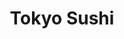 ---
layout: place
title: "Tokyo Sushi"
permalink: /minnesota/maplewood/tokyo-sushi.html
stateAbbr: MN
stateName: Minnesota
cityName: Maplewood
place_id: ChIJ26Ot2PvTslIRKEzIMKV2dxc
photos:
  - name: >-
      places/ChIJ26Ot2PvTslIRKEzIMKV2dxc/photos/AUy1YQ0y4kTfayTwT3Quuqbo1A55S0JV52y7BgbPcne_MBCLGmSuE_MQpNYYPwrAXokOTdY5_WHPWxNpn9yNu8EuLR12r8U3BPg7UJJIsA3NuqdibdiIGigb-PVmRlVwdfhDR4L6e3NDHLY5GihVYi2SUGdGSLWcy73hONWy9KA3kptwf2c_Lg7MAuI13cC2Vx4IQwhyx-Lt2DPiEX9qj6YPcQ71bHv0vVsO8vxncuk_uJF41TbnjHy9q1k7lEb_KaePVE7ey0lflDyP4AeMqBrkinG-rLdDqNIYTsrP9ZVub3NNqF2buPL4H5EvfARXE7YaEVZTb9KFK3IvJ0Y0HWZSAExcGKLC9myVBSoNW8nBiUMnE0hffLNu_Kr8RFent6V3SkRnTcsJDKdq8us1i1TomaZDF0Z9A7UsHWdBFFUsJ1wOKw8
    widthPx: 4608
    heightPx: 2074
    authorAttributions:
      - displayName: TinaEh VangLee
        uri: https://maps.google.com/maps/contrib/104798477316832675674
        photoUri: >-
          https://lh3.googleusercontent.com/a-/ALV-UjUk031w4koPlMHmyPyp9vLj_WVeBnr1FM-h3oCm-yWrpg3sHoE=s100-p-k-no-mo
    flagContentUri: >-
      https://www.google.com/local/imagery/report/?cb_client=maps_api_places.places_api&image_key=!1e10!2sCIHM0ogKEICAgIDqupy94QE&hl=en-US
    googleMapsUri: >-
      https://www.google.com/maps/place//data=!3m4!1e2!3m2!1sCIHM0ogKEICAgIDqupy94QE!2e10!4m2!3m1!1s0x52b2d3fbd8ada3db:0x177776a530c84c28
  - name: >-
      places/ChIJ26Ot2PvTslIRKEzIMKV2dxc/photos/AUy1YQ0JW-JeksMkHerslWRVg33_iBnGQpPlqJEqIy0lueGka_7qXX-xbd_eNy6WpNvxyrCXOf-0ha1Tasqa4wyF4P916gh5d4HH9L3Z8KqvRRHw5k4F3ahipijhp2ZhbR_c2UbHuItvnqqcmJD76Vn4brk1A5CAhB2XVnNayMtg0sfxi3AFBmH6OwTRkV0NmRjjFr0C2RvEf9X5ip38MS1_zR07BRCysMsnXTTxb50U2eRFUtp-oRaF0ag0CG9tjVOkt4wt-ROnXS8c4kiRTSxs4E_a0dwZ3pG65mZB2VrBw_2MC4wyTadFMYleN9l37wvMrF-fVxKokJzIpA0O5bwfDO-UG7pw18KhoF56y7weU6Pq3R7le6unDm8lJJoKvPISz44ZlQsw8DKdBBmkmhMeHxDigwYmvQm2b-swfKtJPDnQYQ
    widthPx: 1960
    heightPx: 1960
    authorAttributions:
      - displayName: Youdont Needtoknow
        uri: https://maps.google.com/maps/contrib/100014684525378334411
        photoUri: >-
          https://lh3.googleusercontent.com/a-/ALV-UjUCVX_2vLAnYPUoscco4wMnGo9XXABlP1dqk38SR4Jy8v2RwauJ=s100-p-k-no-mo
    flagContentUri: >-
      https://www.google.com/local/imagery/report/?cb_client=maps_api_places.places_api&image_key=!1e10!2sCIHM0ogKEICAgICknaGiYQ&hl=en-US
    googleMapsUri: >-
      https://www.google.com/maps/place//data=!3m4!1e2!3m2!1sCIHM0ogKEICAgICknaGiYQ!2e10!4m2!3m1!1s0x52b2d3fbd8ada3db:0x177776a530c84c28
  - name: >-
      places/ChIJ26Ot2PvTslIRKEzIMKV2dxc/photos/AUy1YQ1Bus6jl9IuovAq2dgpIQQd66wrjcO10Ybw56KzPHH2CQONfAb7PQDmOnIDzQH07nv3wDlsi43PG_lFOKQ3cDrL4y1hRAPRx8ttwYqghOVP4FJA6QbqEUgfQROIWY7Muai4YmNJplgL3iS5efs4_1jckStsBzjQtxr7LdmAsemA1iNRViELoJ8kfS16NhLji76MwWuZL-w1A1sw4VRCnhZCyicEBO9hNJPwEIhPKeAZ7784IyxTjUBpRkv0DgetL85NQ0UCqzi91N1Su1bch2uBZYb0eMf5Z5odgdleVpPF9u0q8qWG4xT1IAjUJ3oneb35MVGER0a7htoS_B3IaKbi1g-8uKMjBak2yB_vHffHpER5ZM5dEoVAmgetcZBSMzuP5bf4z4qHfJQq2pAUvlkP9zWxJj46ZcQovIWr72MO5F5d
    widthPx: 3024
    heightPx: 4032
    authorAttributions:
      - displayName: Texas Pride
        uri: https://maps.google.com/maps/contrib/109213504028917457938
        photoUri: >-
          https://lh3.googleusercontent.com/a-/ALV-UjVJg3S97YOA02zmKf06yaDDJeUSkcpLUrPLf-eRRcTFlgfyg1SA=s100-p-k-no-mo
    flagContentUri: >-
      https://www.google.com/local/imagery/report/?cb_client=maps_api_places.places_api&image_key=!1e10!2sCIHM0ogKEICAgIC7vKaGvgE&hl=en-US
    googleMapsUri: >-
      https://www.google.com/maps/place//data=!3m4!1e2!3m2!1sCIHM0ogKEICAgIC7vKaGvgE!2e10!4m2!3m1!1s0x52b2d3fbd8ada3db:0x177776a530c84c28
  - name: >-
      places/ChIJ26Ot2PvTslIRKEzIMKV2dxc/photos/AUy1YQ1757DvLdA8ET_WfGIWKy9CXzVg64zsFuRdNxgPz-KmM5KGlEpDs3ClcJvSrPPG86KkrBdsxwr6yq_SQzHtXNgyYfEPS8fgo8UobwDB5_ZcfPDnxOSdY0a3tV2OKwrl4OJOBkkyFIdiNOOx8SSsUeLxoEqyLKJDjQq7Rdn8qT7_xFK5-OoE5xPTriWpAxKYExGe4mTROMwAvkDr_azFnkNo2V4rhx2Gqjq1e6fTasSpawQ-JzJ8cRt0Vtpo-waUCaq3dczdTIEWv2HwR19z_2wLkyzrxFfUox7BgonN2Jrvw5mQ5p0UTvr80dnU38LNUtkH22Q3LSUUVAsGDwIiCoUyWD4N_jL_89JKeWAAi0rxlgEoI2r6R8FU8Xm7hnPxDJAb5LLJ0x1mcpRo0BPqeQ-jzYpXEQj4WiHAx9fKNiwfuoZH
    widthPx: 4032
    heightPx: 2268
    authorAttributions:
      - displayName: David Speidel
        uri: https://maps.google.com/maps/contrib/111799550478985548024
        photoUri: >-
          https://lh3.googleusercontent.com/a-/ALV-UjUSD7L_PYxb22KP5WLFVIhU7bE8XV0JDiZs-3J7rgygX_qlsXzJMw=s100-p-k-no-mo
    flagContentUri: >-
      https://www.google.com/local/imagery/report/?cb_client=maps_api_places.places_api&image_key=!1e10!2sCIHM0ogKEICAgICv3LmAsQE&hl=en-US
    googleMapsUri: >-
      https://www.google.com/maps/place//data=!3m4!1e2!3m2!1sCIHM0ogKEICAgICv3LmAsQE!2e10!4m2!3m1!1s0x52b2d3fbd8ada3db:0x177776a530c84c28
  - name: >-
      places/ChIJ26Ot2PvTslIRKEzIMKV2dxc/photos/AUy1YQ3_PuOBu-L6jFz-UUJ5Jx4xs2OL2UIeJf1X9JiYscAGIkf4gQCUDSOQuSovt4onPRC_f3fBef0hbXeroHFWWEt-qsTfBg8GGDwx0WoNLZLO5475Y-sz9jHDSyHyqKNgnILIU-4HoFG-ntmGHrGdTRj35K-NK-XBYmyjL-CO4qwIN-1uH8DRb4kA2WUb2eiqIees3DXSWdn_CAkK0zRVOkbOOD50Jb_WDM6Kp6G9RYBvixbltm-4f4baQbfmxn3SXkc8RluqQZtKfxx6EBJgf6EOlPdp-dB0rrpHSGUT6MXQqlcdeuyn7OzAGRPbrdFSdSWxjiAwegfISwdOfVbtIPqNmZrDtdq4moxXTEpBYK8E5yInVBpt5HQ8sil__P0NOd54doDuXY_eb5cdIHKKXqGdSaAFswtYuP6_pdWCH9_vQQ
    widthPx: 3024
    heightPx: 4032
    authorAttributions:
      - displayName: Salem NouSao Vang
        uri: https://maps.google.com/maps/contrib/111092601697494967278
        photoUri: >-
          https://lh3.googleusercontent.com/a-/ALV-UjUd58t-bHbCcOP2OOcYpSHoxN4TudoQB1oAro179fQu6x4xjUuU6w=s100-p-k-no-mo
    flagContentUri: >-
      https://www.google.com/local/imagery/report/?cb_client=maps_api_places.places_api&image_key=!1e10!2sCIHM0ogKEICAgICrzb3wVA&hl=en-US
    googleMapsUri: >-
      https://www.google.com/maps/place//data=!3m4!1e2!3m2!1sCIHM0ogKEICAgICrzb3wVA!2e10!4m2!3m1!1s0x52b2d3fbd8ada3db:0x177776a530c84c28
  - name: >-
      places/ChIJ26Ot2PvTslIRKEzIMKV2dxc/photos/AUy1YQ0Ln919Kk8LITu3Lp3EyLWAT4-eqDDKBX7aOLC1o3khzVEmSLdRoouIYs6Ua6PSTZt-dP0g5QB3dspR56-iHVWM0M1W5bCNO7-kfd7m0pDnuve5EvLA5zFQyDie0kGyZxRAiLY88J8zDu12w3K_yuKdtyklbv7DfIcOyZ8RKbUUJHstStTo2z6JzPDl2m1tuQCWMR--VBRZGd6JwshyT2H-fC7GHs0Hjv8i94VnpcU466W2Xp4_jHGMPQPPzFf6jr_pVX8AGf19gQtsNSTMyY-AW8dVCJTtcYLJ5cFNMuEzLJ9FM2lo5nzriD6ZRmL7yNLie4Dwvodb5g2x0mhAQqcYu2zie8D7wBZzBu8UDrHOoDWCtS7P0o3kspqOVjpyb_RMS_L94625Bd7EVN1XI7TnWyOyKjiiPodkXfNhGHh6SOU
    widthPx: 1440
    heightPx: 1440
    authorAttributions:
      - displayName: Lindsay Ferris Martin
        uri: https://maps.google.com/maps/contrib/107532388407292424327
        photoUri: >-
          https://lh3.googleusercontent.com/a-/ALV-UjW5Y-R0kbVc0bF5uDrhI-WppOj1Ckxw6xHoEEJxBOv0kxB3OGzbrQ=s100-p-k-no-mo
    flagContentUri: >-
      https://www.google.com/local/imagery/report/?cb_client=maps_api_places.places_api&image_key=!1e10!2sCIHM0ogKEICAgIC6vrLYvQE&hl=en-US
    googleMapsUri: >-
      https://www.google.com/maps/place//data=!3m4!1e2!3m2!1sCIHM0ogKEICAgIC6vrLYvQE!2e10!4m2!3m1!1s0x52b2d3fbd8ada3db:0x177776a530c84c28
  - name: >-
      places/ChIJ26Ot2PvTslIRKEzIMKV2dxc/photos/AUy1YQ2fbxdVTchaG3Yb2OrPvflot0qSv4oz_mzPPVgS_bbHp4wAdZ3PV_o6yTIsH6az_Kcvnrjh6huKSxS587PIoT9kN8SbFv122_PzEEgOpWSuZ55TsYrsIQ1N8WcW7qATBcJrGHyJo5qpwgIDpvn8d82rC_0csLHo0bvQEDLRd8aKqIVXcmgS-8snM0Xu9wwZVw5AzL5zbcZJf2g8lGImJ-nj0bpHLL71WNnXxYNlRDUQBNTcIXlPflsljbRkTYTJJJIuGqXlNAvuJCriuRd6NOid5BPs-M0h1ErJkO78zsPLqSSjT3BNHEnqkssL-aIoE-YFZ1PLDPyFXbOLZ6AW6qjyGu85kccCXGALTWABF8tC6kF7eEnPtBUvCVvpcjcPe_XY20WF1wCzRDMcE7PHtlCamW-TNKjMBF0bCT8zBWI-WA
    widthPx: 4000
    heightPx: 2252
    authorAttributions:
      - displayName: adrian meiers
        uri: https://maps.google.com/maps/contrib/105504935906503819490
        photoUri: >-
          https://lh3.googleusercontent.com/a-/ALV-UjU8bK-N2cRTz1Ze5EzaG9JTiaNjikK1S5B09inuKg-5BnoyL4f9=s100-p-k-no-mo
    flagContentUri: >-
      https://www.google.com/local/imagery/report/?cb_client=maps_api_places.places_api&image_key=!1e10!2sCIHM0ogKEICAgMCQqO-KAQ&hl=en-US
    googleMapsUri: >-
      https://www.google.com/maps/place//data=!3m4!1e2!3m2!1sCIHM0ogKEICAgMCQqO-KAQ!2e10!4m2!3m1!1s0x52b2d3fbd8ada3db:0x177776a530c84c28
  - name: >-
      places/ChIJ26Ot2PvTslIRKEzIMKV2dxc/photos/AUy1YQ1KBII1YiWvj4ik3qjtGimFNk6RweuQwI0RIcSyL-G1u_3RkLUkeH86y8GuWK0iFAhq0OzNmatMsMnl3zs-vp7hMxrrwybjpqD641ovmeo6y4oVUm7rbLDsoqKesHCSRf-u9k3pgNLe4udyEZU-FCd7sqwXDpHb05kqA_DuQyyEf5WYF1BTOm0mvOD3ghG__FVC5jOrT0rIvzPN_uUbs0M2dtD-F2mfZ3Sh6VxJUdNR3E5MUtJg62CTxTmRKccexZWwJJKUMRFmxy62zbjZL0MFPoylgCf_jt6XEweyf7LGRZzLRkYQ0AOQ5RZITPluvBYdg3vvCOjG5sn2y2ATcAE5OO7rHAkwjLZN4apIBfdoWNmFUjxLAI7WFwfSdY2S8eYO-hxouEuP_67iiGih2Lio2enpARnxHRmFYO4FoFE0EQ
    widthPx: 3000
    heightPx: 4000
    authorAttributions:
      - displayName: Boss Lady
        uri: https://maps.google.com/maps/contrib/116552063202627493574
        photoUri: >-
          https://lh3.googleusercontent.com/a/ACg8ocJEoRK6gC2j8bFNnDztFqJJq19FSXt0f_j_f-UK5_vvWRWgK6-7=s100-p-k-no-mo
    flagContentUri: >-
      https://www.google.com/local/imagery/report/?cb_client=maps_api_places.places_api&image_key=!1e10!2sCIHM0ogKEICAgICutMC6UA&hl=en-US
    googleMapsUri: >-
      https://www.google.com/maps/place//data=!3m4!1e2!3m2!1sCIHM0ogKEICAgICutMC6UA!2e10!4m2!3m1!1s0x52b2d3fbd8ada3db:0x177776a530c84c28
  - name: >-
      places/ChIJ26Ot2PvTslIRKEzIMKV2dxc/photos/AUy1YQ20maJNVhFyG5Jv8Cvdzag3LtH0_O3IL65hmdjozjC3JXMsYx4A19_Qn2EpCyWHC7W091x80Fc9RO1e5v62s1vlSGJj3Y54EZ1kJ-wq9iUlYwxefTJMfwJsgnXA2BACxuFmCgX7cuSxJXMV_CBxkAQHUVJKQRHid3oEDDthtMeUWOKTjibxX0jI4YHVkKBRWTpAwFhbveHBdIBRMrgOuNOfvNsCBU5BF1aLxchGUoMmF05dAAZYoZnMzzKfuL-jcZtPeKJNOAyVKvPhobByVSIyDo0W-kqx8-_CpIt6z2TIkJMA1-KedY9T2S93c2xENexVjd-VaysDvENZe4768hgxdz4utL6nfdektBueSraxHPObHA3CLwdg_a_IVmLtIvSZ1MajDT2OiX5ht4et6NQ0xDlVQbmh4on_EPKx1xUZjQ
    widthPx: 4000
    heightPx: 3000
    authorAttributions:
      - displayName: P. Yang
        uri: https://maps.google.com/maps/contrib/111994434309329118297
        photoUri: >-
          https://lh3.googleusercontent.com/a/ACg8ocIWbvdOAa9WL5BTWxXVCVUOxnOHOc6ilAqOxdETulFG6jSKkg=s100-p-k-no-mo
    flagContentUri: >-
      https://www.google.com/local/imagery/report/?cb_client=maps_api_places.places_api&image_key=!1e10!2sCIHM0ogKEICAgICfzqWceg&hl=en-US
    googleMapsUri: >-
      https://www.google.com/maps/place//data=!3m4!1e2!3m2!1sCIHM0ogKEICAgICfzqWceg!2e10!4m2!3m1!1s0x52b2d3fbd8ada3db:0x177776a530c84c28
  - name: >-
      places/ChIJ26Ot2PvTslIRKEzIMKV2dxc/photos/AUy1YQ21i-UQsRoQmmoHD6avg3s3PnqWmrZtsuGbPcey8r4GVox5zYyUCX4ec1ImQD6GIHTgByu7gahLikwgc_IG5ojDmneywovnfjbu3B6feqc4Pq-o3CwVwqL41w9qrn5jDjV-PiBvi0OgRxUudwTIWIH-4GoSSbWt4Z8dW09YolQF1Q81aA3rCj9meI-dFmq7px0aiwE9QA7g0m1fPk4dCWamvR3qyw31SHfMxw_0uadijoLatysXb2KmqJ7VjY-wEfWrHwKT00NZp3Y2Xn4OBveMsPvGlvpyNlde81LHLPtwqY-8N4lrqGZRzSJMy0YzqtIikdhU-8xzWtsQ9Jf5QdhG1qYZjhOzceVTy5XBAqvtYf7bzttumHqCzimJw73XH3JLT8qEtmPWcyvSYLcgX5YdS-bSiu-NBrgaLb9jJd66nw
    widthPx: 4000
    heightPx: 2252
    authorAttributions:
      - displayName: Tony T
        uri: https://maps.google.com/maps/contrib/100908948900988540315
        photoUri: >-
          https://lh3.googleusercontent.com/a/ACg8ocJJE_PgrWtJeiJlxGIQOUaE80pqALncuR2GJ-ZokIX6fNtYDw=s100-p-k-no-mo
    flagContentUri: >-
      https://www.google.com/local/imagery/report/?cb_client=maps_api_places.places_api&image_key=!1e10!2sCIHM0ogKEICAgICjhYbndQ&hl=en-US
    googleMapsUri: >-
      https://www.google.com/maps/place//data=!3m4!1e2!3m2!1sCIHM0ogKEICAgICjhYbndQ!2e10!4m2!3m1!1s0x52b2d3fbd8ada3db:0x177776a530c84c28
address: 1935 Beam Ave, Maplewood, MN 55109, USA
street: 1935 Beam Ave
city: Maplewood
state: MN
zip: '55109'
country: USA
neighborhood: null
latitude: '45.028537'
longitude: '-93.019758'
accessibility_options:
  wheelchairAccessibleParking: true
  wheelchairAccessibleEntrance: true
  wheelchairAccessibleRestroom: true
  wheelchairAccessibleSeating: true
business_status: OPERATIONAL
name: Tokyo Sushi
google_maps_links:
  directionsUri: >-
    https://www.google.com/maps/dir//''/data=!4m7!4m6!1m1!4e2!1m2!1m1!1s0x52b2d3fbd8ada3db:0x177776a530c84c28!3e0
  placeUri: https://maps.google.com/?cid=1690950636961025064
  writeAReviewUri: >-
    https://www.google.com/maps/place//data=!4m3!3m2!1s0x52b2d3fbd8ada3db:0x177776a530c84c28!12e1
  reviewsUri: >-
    https://www.google.com/maps/place//data=!4m4!3m3!1s0x52b2d3fbd8ada3db:0x177776a530c84c28!9m1!1b1
  photosUri: >-
    https://www.google.com/maps/place//data=!4m3!3m2!1s0x52b2d3fbd8ada3db:0x177776a530c84c28!10e5
primary_type: Sushi Restaurant
opening_hours:
  regular: null
  current: null
secondary_opening_hours:
  regular:
    weekdayDescriptions: null
    type: null
  current:
    weekdayDescriptions: null
    type: null
phone: null
price_level: null
price_range: null
rating: null
rating_count: 0
website: null
description: null
reviews: null
parking_options: null
payment_options: null
allow_dogs: null
curbside_pickup: null
delivery: null
dine_in: null
good_for_children: null
good_for_groups: null
good_for_sports: null
live_music: null
menu_for_children: null
outdoor_seating: null
reservable: null
restroom: null
serves_beer: null
serves_breakfast: null
serves_brunch: null
serves_cocktails: null
serves_coffee: null
serves_dinner: null
serves_dessert: null
serves_lunch: null
serves_vegetarian_food: null
serves_wine: null
takeout: null
slug: Tokyo-Sushi

---